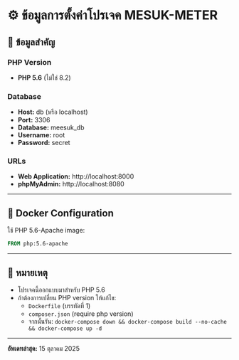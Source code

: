 # ⚙️ ข้อมูลการตั้งค่าโปรเจค MESUK-METER

## 📌 ข้อมูลสำคัญ

### PHP Version
- **PHP 5.6** (ไม่ใช่ 8.2)

### Database
- **Host:** db (หรือ localhost)
- **Port:** 3306
- **Database:** meesuk_db
- **Username:** root
- **Password:** secret

### URLs
- **Web Application:** http://localhost:8000
- **phpMyAdmin:** http://localhost:8080

---

## 🐳 Docker Configuration

ใช้ PHP 5.6-Apache image:
```dockerfile
FROM php:5.6-apache
```

---

## 📝 หมายเหตุ

- โปรเจคนี้ออกแบบมาสำหรับ PHP 5.6
- ถ้าต้องการเปลี่ยน PHP version ให้แก้ไข:
  - `Dockerfile` (บรรทัดที่ 1)
  - `composer.json` (require php version)
  - จากนั้นรัน: `docker-compose down && docker-compose build --no-cache && docker-compose up -d`

---

**อัพเดทล่าสุด:** 15 ตุลาคม 2025
